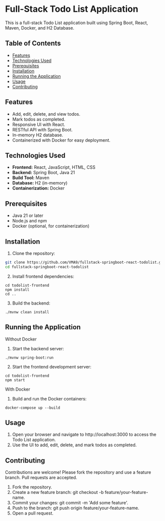 # Full-Stack Todo List Application

This is a full-stack Todo List application built using Spring Boot, React, Maven, Docker, and H2 Database.

## Table of Contents

- [Features](#features)
- [Technologies Used](#technologies-used)
- [Prerequisites](#prerequisites)
- [Installation](#installation)
- [Running the Application](#running-the-application)
- [Usage](#usage)
- [Contributing](#contributing)

## Features

- Add, edit, delete, and view todos.
- Mark todos as completed.
- Responsive UI with React.
- RESTful API with Spring Boot.
- In-memory H2 database.
- Containerized with Docker for easy deployment.

## Technologies Used

- **Frontend:** React, JavaScript, HTML, CSS
- **Backend:** Spring Boot, Java 21
- **Build Tool:** Maven
- **Database:** H2 (in-memory)
- **Containerization:** Docker

## Prerequisites

- Java 21 or later
- Node.js and npm
- Docker (optional, for containerization)

## Installation

1. Clone the repository:
```sh
git clone https://github.com/VMA9/fullstack-springboot-react-todolist.git
cd fullstack-springboot-react-todolist
```

2.	Install frontend dependencies:
```
cd todolist-frontend
npm install
cd ..
```

3.	Build the backend:
```
./mvnw clean install
```

## Running the Application

Without Docker

1.	Start the backend server:
```
./mvnw spring-boot:run
```

2.	Start the frontend development server:
```
cd todolist-frontend
npm start
```

With Docker

1.	Build and run the Docker containers:
```
docker-compose up --build
```

## Usage

1.	Open your browser and navigate to http://localhost:3000 to access the Todo List application.
2.	Use the UI to add, edit, delete, and mark todos as completed.

## Contributing

Contributions are welcome! Please fork the repository and use a feature branch. Pull requests are accepted.

1.	Fork the repository.
2.	Create a new feature branch: git checkout -b feature/your-feature-name.
3.	Commit your changes: git commit -m 'Add some feature'.
4.	Push to the branch: git push origin feature/your-feature-name.
5.	Open a pull request.
